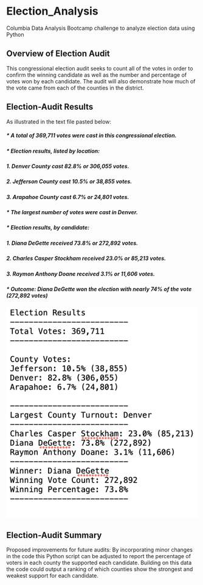 # Election_Analysis
Columbia Data Analysis Bootcamp challenge to analyze election data using Python

## Overview of Election Audit
This congressional election audit seeks to count all of the votes in order to confirm the winning candidate as well as the number and percentage of votes won by each candidate. The audit will also demonstrate how much of the vote came from each of the counties in the district.

## Election-Audit Results
As illustrated in the text file pasted below:
##### * A total of 369,711 votes were cast in this congressional election.

##### * Election results, listed by location:

#####   1. Denver County cast 82.8% or 306,055 votes.
#####   2. Jefferson County cast 10.5% or 38,855 votes.
#####   3. Arapahoe County cast 6.7% or 24,801 votes.

##### * The largest number of votes were cast in Denver.

##### * Election results, by candidate:
#####   1. Diana DeGette received 73.8% or 272,892 votes.
#####   2. Charles Casper Stockham received 23.0% or 85,213 votes.
#####   3. Raymon Anthony Doane received 3.1% or 11,606 votes.

##### * Outcome: Diana DeGette won the election with nearly 74% of the vote (272,892 votes)

![Results of the Congressional Election Audit](Resources/ElectionResults.png) 

## Election-Audit Summary

Proposed improvements for future audits: By incorporating minor changes in the code this Python script can be adjusted to report the percentage of voters in each county the supported each candidate. Building on this data the code could output a ranking of which counties show the strongest and weakest support for each candidate. 